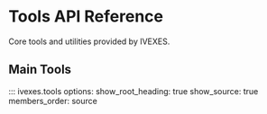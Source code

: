 # Tools API Reference

Core tools and utilities provided by IVEXES.

## Main Tools

::: ivexes.tools
    options:
      show_root_heading: true
      show_source: true
      members_order: source
